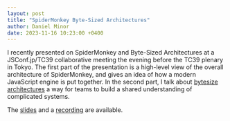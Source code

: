 ```yaml
---
layout: post
title: "SpiderMonkey Byte-Sized Architectures"
author: Daniel Minor
date: 2023-11-16 10:23:00 +0400
---
```

I recently presented on SpiderMonkey and Byte-Sized Architectures at a
JSConf.jp/TC39 collaborative meeting the evening before the TC39 plenary
in Tokyo. The first part of the presentation is a high-level view of the
overall architecture of SpiderMonkey, and gives an idea of how a modern
JavaScript engine is put together. In the second part, I talk about
[bytesize architectures](https://bytesizearchitecturesessions.com/) a
way for teams to build a shared understanding of complicated systems.

The [slides](/assets/pdf/SpiderMonkey%20Byte-sized%20Architectures.pdf)
and a [recording](https://www.youtube.com/watch?v=K4lp1sirkJg&t=1426s) are available.

